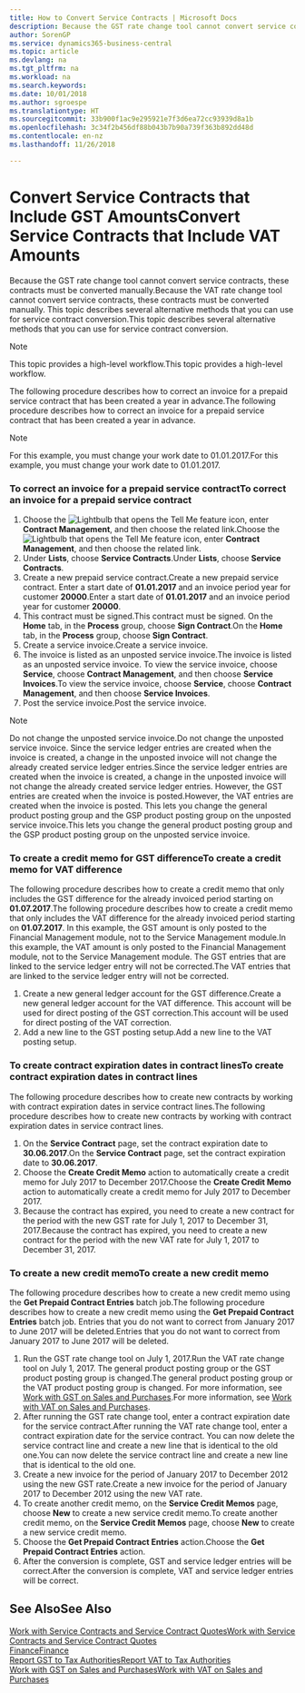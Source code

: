 ```yaml
---
title: How to Convert Service Contracts | Microsoft Docs
description: Because the GST rate change tool cannot convert service contracts, these contracts must be converted manually. This topic describes several alternative methods that you can use for service contract conversion.
author: SorenGP
ms.service: dynamics365-business-central
ms.topic: article
ms.devlang: na
ms.tgt_pltfrm: na
ms.workload: na
ms.search.keywords: 
ms.date: 10/01/2018
ms.author: sgroespe
ms.translationtype: HT
ms.sourcegitcommit: 33b900f1ac9e295921e7f3d6ea72cc93939d8a1b
ms.openlocfilehash: 3c34f2b456df88b043b7b90a739f363b892dd48d
ms.contentlocale: en-nz
ms.lasthandoff: 11/26/2018

---
```

# <a name="convert-service-contracts-that-include-vat-amounts"></a><span data-ttu-id="91c21-104">Convert Service Contracts that Include GST Amounts</span><span class="sxs-lookup"><span data-stu-id="91c21-104">Convert Service Contracts that Include VAT Amounts</span></span>
<span data-ttu-id="91c21-105">Because the GST rate change tool cannot convert service contracts, these contracts must be converted manually.</span><span class="sxs-lookup"><span data-stu-id="91c21-105">Because the VAT rate change tool cannot convert service contracts, these contracts must be converted manually.</span></span> <span data-ttu-id="91c21-106">This topic describes several alternative methods that you can use for service contract conversion.</span><span class="sxs-lookup"><span data-stu-id="91c21-106">This topic describes several alternative methods that you can use for service contract conversion.</span></span>  

> [!NOTE]  
>  <span data-ttu-id="91c21-107">This topic provides a high-level workflow.</span><span class="sxs-lookup"><span data-stu-id="91c21-107">This topic provides a high-level workflow.</span></span>  

 <span data-ttu-id="91c21-108">The following procedure describes how to correct an invoice for a prepaid service contract that has been created a year in advance.</span><span class="sxs-lookup"><span data-stu-id="91c21-108">The following procedure describes how to correct an invoice for a prepaid service contract that has been created a year in advance.</span></span>  

> [!NOTE]  
>  <span data-ttu-id="91c21-109">For this example, you must change your work date to 01.01.2017.</span><span class="sxs-lookup"><span data-stu-id="91c21-109">For this example, you must change your work date to 01.01.2017.</span></span>  

### <a name="to-correct-an-invoice-for-a-prepaid-service-contract"></a><span data-ttu-id="91c21-110">To correct an invoice for a prepaid service contract</span><span class="sxs-lookup"><span data-stu-id="91c21-110">To correct an invoice for a prepaid service contract</span></span>  
1. <span data-ttu-id="91c21-111">Choose the ![Lightbulb that opens the Tell Me feature](media/ui-search/search_small.png "Tell me what you want to do") icon, enter **Contract Management**, and then choose the related link.</span><span class="sxs-lookup"><span data-stu-id="91c21-111">Choose the ![Lightbulb that opens the Tell Me feature](media/ui-search/search_small.png "Tell me what you want to do") icon, enter **Contract Management**, and then choose the related link.</span></span>  
2. <span data-ttu-id="91c21-112">Under **Lists**, choose **Service Contracts**.</span><span class="sxs-lookup"><span data-stu-id="91c21-112">Under **Lists**, choose **Service Contracts**.</span></span>  
3. <span data-ttu-id="91c21-113">Create a new prepaid service contract.</span><span class="sxs-lookup"><span data-stu-id="91c21-113">Create a new prepaid service contract.</span></span> <span data-ttu-id="91c21-114">Enter a start date of **01.01.2017** and an invoice period year for customer **20000**.</span><span class="sxs-lookup"><span data-stu-id="91c21-114">Enter a start date of **01.01.2017** and an invoice period year for customer **20000**.</span></span>  
4. <span data-ttu-id="91c21-115">This contract must be signed.</span><span class="sxs-lookup"><span data-stu-id="91c21-115">This contract must be signed.</span></span> <span data-ttu-id="91c21-116">On the **Home** tab, in the **Process** group, choose **Sign Contract**.</span><span class="sxs-lookup"><span data-stu-id="91c21-116">On the **Home** tab, in the **Process** group, choose **Sign Contract**.</span></span>  
5. <span data-ttu-id="91c21-117">Create a service invoice.</span><span class="sxs-lookup"><span data-stu-id="91c21-117">Create a service invoice.</span></span>
6. <span data-ttu-id="91c21-118">The invoice is listed as an unposted service invoice.</span><span class="sxs-lookup"><span data-stu-id="91c21-118">The invoice is listed as an unposted service invoice.</span></span> <span data-ttu-id="91c21-119">To view the service invoice, choose **Service**, choose **Contract Management**, and then choose **Service Invoices**.</span><span class="sxs-lookup"><span data-stu-id="91c21-119">To view the service invoice, choose **Service**, choose **Contract Management**, and then choose **Service Invoices**.</span></span>  
7. <span data-ttu-id="91c21-120">Post the service invoice.</span><span class="sxs-lookup"><span data-stu-id="91c21-120">Post the service invoice.</span></span>  

> [!NOTE]  
>  <span data-ttu-id="91c21-121">Do not change the unposted service invoice.</span><span class="sxs-lookup"><span data-stu-id="91c21-121">Do not change the unposted service invoice.</span></span> <span data-ttu-id="91c21-122">Since the service ledger entries are created when the invoice is created, a change in the unposted invoice will not change the already created service ledger entries.</span><span class="sxs-lookup"><span data-stu-id="91c21-122">Since the service ledger entries are created when the invoice is created, a change in the unposted invoice will not change the already created service ledger entries.</span></span> <span data-ttu-id="91c21-123">However, the GST entries are created when the invoice is posted.</span><span class="sxs-lookup"><span data-stu-id="91c21-123">However, the VAT entries are created when the invoice is posted.</span></span> <span data-ttu-id="91c21-124">This lets you change the general product posting group and the GSP product posting group on the unposted service invoice.</span><span class="sxs-lookup"><span data-stu-id="91c21-124">This lets you change the general product posting group and the GSP product posting group on the unposted service invoice.</span></span>  

### <a name="to-create-a-credit-memo-for-vat-difference"></a><span data-ttu-id="91c21-125">To create a credit memo for GST difference</span><span class="sxs-lookup"><span data-stu-id="91c21-125">To create a credit memo for VAT difference</span></span>  
<span data-ttu-id="91c21-126">The following procedure describes how to create a credit memo that only includes the GST difference for the already invoiced period starting on **01.07.2017**.</span><span class="sxs-lookup"><span data-stu-id="91c21-126">The following procedure describes how to create a credit memo that only includes the VAT difference for the already invoiced period starting on **01.07.2017**.</span></span> <span data-ttu-id="91c21-127">In this example, the GST amount is only posted to the Financial Management module, not to the Service Management module.</span><span class="sxs-lookup"><span data-stu-id="91c21-127">In this example, the VAT amount is only posted to the Financial Management module, not to the Service Management module.</span></span> <span data-ttu-id="91c21-128">The GST entries that are linked to the service ledger entry will not be corrected.</span><span class="sxs-lookup"><span data-stu-id="91c21-128">The VAT entries that are linked to the service ledger entry will not be corrected.</span></span>  

1. <span data-ttu-id="91c21-129">Create a new general ledger account for the GST difference.</span><span class="sxs-lookup"><span data-stu-id="91c21-129">Create a new general ledger account for the VAT difference.</span></span> <span data-ttu-id="91c21-130">This account will be used for direct posting of the GST correction.</span><span class="sxs-lookup"><span data-stu-id="91c21-130">This account will be used for direct posting of the VAT correction.</span></span>  
2. <span data-ttu-id="91c21-131">Add a new line to the GST posting setup.</span><span class="sxs-lookup"><span data-stu-id="91c21-131">Add a new line to the VAT posting setup.</span></span>  

### <a name="to-create-contract-expiration-dates-in-contract-lines"></a><span data-ttu-id="91c21-132">To create contract expiration dates in contract lines</span><span class="sxs-lookup"><span data-stu-id="91c21-132">To create contract expiration dates in contract lines</span></span>  
<span data-ttu-id="91c21-133">The following procedure describes how to create new contracts by working with contract expiration dates in service contract lines.</span><span class="sxs-lookup"><span data-stu-id="91c21-133">The following procedure describes how to create new contracts by working with contract expiration dates in service contract lines.</span></span>  

1. <span data-ttu-id="91c21-134">On the **Service Contract** page, set the contract expiration date to **30.06.2017**.</span><span class="sxs-lookup"><span data-stu-id="91c21-134">On the **Service Contract** page, set the contract expiration date to **30.06.2017**.</span></span>  
2. <span data-ttu-id="91c21-135">Choose the **Create Credit Memo** action to automatically create a credit memo for July 2017 to December 2017.</span><span class="sxs-lookup"><span data-stu-id="91c21-135">Choose the **Create Credit Memo** action to automatically create a credit memo for July 2017 to December 2017.</span></span>  
3. <span data-ttu-id="91c21-136">Because the contract has expired, you need to create a new contract for the period with the new GST rate for July 1, 2017 to December 31, 2017.</span><span class="sxs-lookup"><span data-stu-id="91c21-136">Because the contract has expired, you need to create a new contract for the period with the new VAT rate for July 1, 2017 to December 31, 2017.</span></span>  

### <a name="to-create-a-new-credit-memo"></a><span data-ttu-id="91c21-137">To create a new credit memo</span><span class="sxs-lookup"><span data-stu-id="91c21-137">To create a new credit memo</span></span>  
<span data-ttu-id="91c21-138">The following procedure describes how to create a new credit memo using the **Get Prepaid Contract Entries** batch job.</span><span class="sxs-lookup"><span data-stu-id="91c21-138">The following procedure describes how to create a new credit memo using the **Get Prepaid Contract Entries** batch job.</span></span> <span data-ttu-id="91c21-139">Entries that you do not want to correct from January 2017 to June 2017 will be deleted.</span><span class="sxs-lookup"><span data-stu-id="91c21-139">Entries that you do not want to correct from January 2017 to June 2017 will be deleted.</span></span>  

1. <span data-ttu-id="91c21-140">Run the GST rate change tool on July 1, 2017.</span><span class="sxs-lookup"><span data-stu-id="91c21-140">Run the VAT rate change tool on July 1, 2017.</span></span> <span data-ttu-id="91c21-141">The general product posting group or the GST product posting group is changed.</span><span class="sxs-lookup"><span data-stu-id="91c21-141">The general product posting group or the VAT product posting group is changed.</span></span> <span data-ttu-id="91c21-142">For more information, see [Work with GST on Sales and Purchases](finance-work-with-vat.md).</span><span class="sxs-lookup"><span data-stu-id="91c21-142">For more information, see [Work with VAT on Sales and Purchases](finance-work-with-vat.md).</span></span>  
2. <span data-ttu-id="91c21-143">After running the GST rate change tool, enter a contract expiration date for the service contract.</span><span class="sxs-lookup"><span data-stu-id="91c21-143">After running the VAT rate change tool, enter a contract expiration date for the service contract.</span></span> <span data-ttu-id="91c21-144">You can now delete the service contract line and create a new line that is identical to the old one.</span><span class="sxs-lookup"><span data-stu-id="91c21-144">You can now delete the service contract line and create a new line that is identical to the old one.</span></span>  
3. <span data-ttu-id="91c21-145">Create a new invoice for the period of January 2017 to December 2012 using the new GST rate.</span><span class="sxs-lookup"><span data-stu-id="91c21-145">Create a new invoice for the period of January 2017 to December 2012 using the new VAT rate.</span></span>  
4. <span data-ttu-id="91c21-146">To create another credit memo, on the **Service Credit Memos** page, choose **New** to create a new service credit memo.</span><span class="sxs-lookup"><span data-stu-id="91c21-146">To create another credit memo, on the **Service Credit Memos** page, choose **New** to create a new service credit memo.</span></span>  
5. <span data-ttu-id="91c21-147">Choose the **Get Prepaid Contract Entries** action.</span><span class="sxs-lookup"><span data-stu-id="91c21-147">Choose the **Get Prepaid Contract Entries** action.</span></span>  
6. <span data-ttu-id="91c21-148">After the conversion is complete, GST and service ledger entries will be correct.</span><span class="sxs-lookup"><span data-stu-id="91c21-148">After the conversion is complete, VAT and service ledger entries will be correct.</span></span>  

## <a name="see-also"></a><span data-ttu-id="91c21-149">See Also</span><span class="sxs-lookup"><span data-stu-id="91c21-149">See Also</span></span>  
[<span data-ttu-id="91c21-150">Work with Service Contracts and Service Contract Quotes</span><span class="sxs-lookup"><span data-stu-id="91c21-150">Work with Service Contracts and Service Contract Quotes</span></span>](service-how-to-create-service-contracts-and-service-contract-quotes.md)  
[<span data-ttu-id="91c21-151">Finance</span><span class="sxs-lookup"><span data-stu-id="91c21-151">Finance</span></span>](finance.md)  
[<span data-ttu-id="91c21-152">Report GST to Tax Authorities</span><span class="sxs-lookup"><span data-stu-id="91c21-152">Report VAT to Tax Authorities</span></span>](finance-how-report-vat.md)  
[<span data-ttu-id="91c21-153">Work with GST on Sales and Purchases</span><span class="sxs-lookup"><span data-stu-id="91c21-153">Work with VAT on Sales and Purchases</span></span>](finance-work-with-vat.md)  

